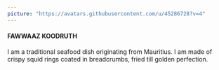 ```yaml
---
picture: "https://avatars.githubusercontent.com/u/45286728?v=4"
---
```


#### FAWWAAZ KOODRUTH
I am a traditional seafood dish originating from Mauritius. I am made of crispy squid rings coated in breadcrumbs, fried till golden perfection.